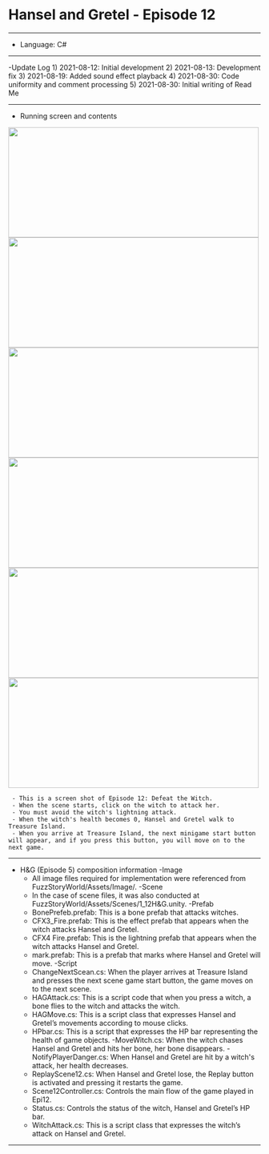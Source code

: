# Hansel and Gretel - Episode 12
***
  - Language: C#
***
  -Update Log
       1) 2021-08-12: Initial development
       2) 2021-08-13: Development fix
       3) 2021-08-19: Added sound effect playback
       4) 2021-08-30: Code uniformity and comment processing
       5) 2021-08-30: Initial writing of Read Me
***
  - Running screen and contents
<img src="https://user-images.githubusercontent.com/88296511/131273316-ca95c098-d6e4-469b-a6ea-7bdf7d494b41.jpg" width="500" height="220">
<img src="https://user-images.githubusercontent.com/88296511/131273332-e1f6ea6a-03f9-40f6-bbd6-f8961a3adf36.jpg" width="500" height="220">
<img src="https://user-images.githubusercontent.com/88296511/131273407-6cb08a4b-e5b3-4646-b3fe-e63e03e1d483.jpg" width="500" height="220">
<img src="https://user-images.githubusercontent.com/88296511/131273375-c97ed370-fa45-4a04-9889-93932134fbda.jpg" width="500" height="220">
<img src="https://user-images.githubusercontent.com/88296511/131273435-17ba6ef9-003f-4270-8b2f-25194256d8e8.jpg" width="500" height="220">
<img src="https://user-images.githubusercontent.com/88296511/131273487-d10a127c-3c4d-468f-ab93-72ff156247dc.jpg" width="500" height="220">

     - This is a screen shot of Episode 12: Defeat the Witch.
     - When the scene starts, click on the witch to attack her.
     - You must avoid the witch's lightning attack.
     - When the witch's health becomes 0, Hansel and Gretel walk to Treasure Island.
     - When you arrive at Treasure Island, the next minigame start button will appear, and if you press this button, you will move on to the next game.
***
- H&G (Episode 5) composition information
   -Image
     - All image files required for implementation were referenced from FuzzStoryWorld/Assets/Image/.
   -Scene
     - In the case of scene files, it was also conducted at FuzzStoryWorld/Assets/Scenes/1_12H&G.unity.
   -Prefab
     - BonePrefeb.prefab: This is a bone prefab that attacks witches.
     - CFX3_Fire.prefab: This is the effect prefab that appears when the witch attacks Hansel and Gretel.
     - CFX4 Fire.prefab: This is the lightning prefab that appears when the witch attacks Hansel and Gretel.
     - mark.prefab: This is a prefab that marks where Hansel and Gretel will move.
   -Script
     - ChangeNextScean.cs: When the player arrives at Treasure Island and presses the next scene game start button, the game moves on to the next scene.
     - HAGAttack.cs: This is a script code that when you press a witch, a bone flies to the witch and attacks the witch.
     - HAGMove.cs: This is a script class that expresses Hansel and Gretel’s movements according to mouse clicks.
     - HPbar.cs: This is a script that expresses the HP bar representing the health of game objects.
     -MoveWitch.cs: When the witch chases Hansel and Gretel and hits her bone, her bone disappears.
     -NotifyPlayerDanger.cs: When Hansel and Gretel are hit by a witch's attack, her health decreases.
     - ReplayScene12.cs: When Hansel and Gretel lose, the Replay button is activated and pressing it restarts the game.
     - Scene12Controller.cs: Controls the main flow of the game played in Epi12.
     - Status.cs: Controls the status of the witch, Hansel and Gretel’s HP bar.
     - WitchAttack.cs: This is a script class that expresses the witch’s attack on Hansel and Gretel.
***
